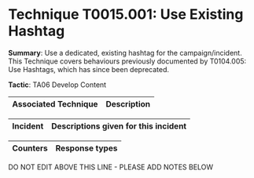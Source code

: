# Technique T0015.001: Use Existing Hashtag

**Summary**: Use a dedicated, existing hashtag for the campaign/incident. This Technique covers behaviours previously documented by T0104.005: Use Hashtags, which has since been deprecated.  

**Tactic**: TA06 Develop Content


| Associated Technique | Description |
| --------- | ------------------------- |



| Incident | Descriptions given for this incident |
| -------- | -------------------- |



| Counters | Response types |
| -------- | -------------- |


DO NOT EDIT ABOVE THIS LINE - PLEASE ADD NOTES BELOW
